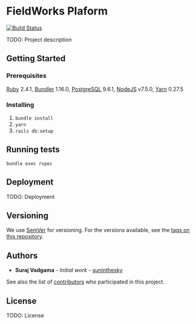 # FieldWorks Plaform

[![Build Status](https://travis-ci.org/thisisfieldworks/platform.svg?branch=dev)](https://travis-ci.org/thisisfieldworks/platform)

TODO: Project description

## Getting Started

### Prerequisites

[Ruby](https://www.ruby-lang.org) 2.4.1, [Bundler](https://bundler.io/) 1.16.0, [PostgreSQL](https://www.postgresql.org/) 9.6.1, [NodeJS](https://nodejs.org/) v7.5.0, [Yarn](https://yarnpkg.com/) 0.27.5

### Installing

1. `bundle install`
2. `yarn`
3. `rails db:setup`

## Running tests

`bundle exec rspec`

## Deployment

TODO: Deployment

## Versioning

We use [SemVer](http://semver.org/) for versioning. For the versions available, see the [tags on this repository](https://github.com/thisisfieldworks/platform/tags). 

## Authors

* **Suraj Vadgama** - *Initial work* - [suninthesky](https://github.com/suninthesky)

See also the list of [contributors](https://github.com/thisisfieldworks/platform/graphs/contributors) who participated in this project.

## License

TODO: License